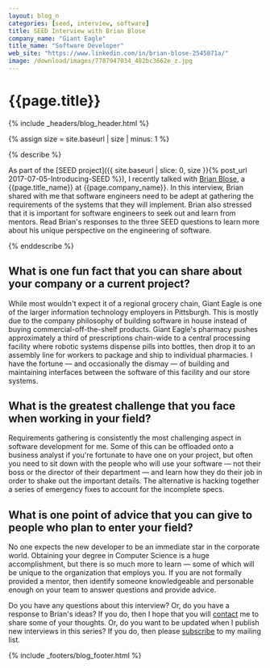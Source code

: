 ```yaml
---
layout: blog_n
categories: [seed, interview, software]
title: SEED Interview with Brian Blose
company_name: "Giant Eagle"
title_name: "Software Developer"
web_site: "https://www.linkedin.com/in/brian-blose-2545871a/"
image: /download/images/7787947034_482bc3662e_z.jpg
---
```


# {{page.title}}
{% include _headers/blog_header.html %}

{% assign size = site.baseurl | size | minus: 1 %}

{% describe %}

As part of the [SEED project]({{ site.baseurl | slice: 0, size }}{% post_url
2017-07-05-Introducing-SEED %}), I recently talked with [Brian
Blose]({{page.web_site}}), a {{page.title_name}} at {{page.company_name}}. In
this interview, Brian shared with me that software engineers need to be adept
at gathering the requirements of the systems that they will implement. Brian
also stressed that it is important for software engineers to seek out and learn
from mentors. Read Brian's responses to the three SEED questions to learn more
about his unique perspective on the engineering of software.

{% enddescribe %}

## What is one fun fact that you can share about your company or a current project?

While most wouldn't expect it of a regional grocery chain, Giant Eagle is one
of the larger information technology employers in Pittsburgh. This is mostly
due to the company philosophy of building software in house instead of buying
commercial-off-the-shelf products. Giant Eagle's pharmacy pushes approximately
a third of prescriptions chain-wide to a central processing facility where
robotic systems dispense pills into bottles, then drop it to an assembly line
for workers to package and ship to individual pharmacies. I have the fortune
&mdash; and occasionally the dismay &mdash; of building and maintaining
interfaces between the software of this facility and our store systems.

## What is the greatest challenge that you face when working in your field?

Requirements gathering is consistently the most challenging aspect in software
development for me. Some of this can be offloaded onto a business analyst if
you're fortunate to have one on your project, but often you need to sit down
with the people who will use your software &mdash; not their boss or the
director of their department &mdash; and learn how they do their job in order
to shake out the important details. The alternative is hacking together a
series of emergency fixes to account for the incomplete specs.

## What is one point of advice that you can give to people who plan to enter your field?

No one expects the new developer to be an immediate star in the corporate
world. Obtaining your degree in Computer Science is a huge accomplishment, but
there is so much more to learn &mdash; some of which will be unique to the
organization that employs you. If you are not formally provided a mentor, then
identify someone knowledgeable and personable enough on your team to answer
questions and provide advice.

Do you have any questions about this interview? Or, do you have a response to
Brian's ideas? If you do, then I hope that you will
[contact]({{site.baseurl}}contact/) me to share some of your thoughts. Or, do
you want to be updated when I publish new interviews in this series? If you do,
then please [subscribe]({{site.baseurl}}support/) to my mailing list.

{% include _footers/blog_footer.html %}
